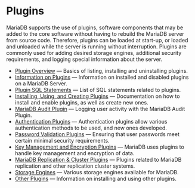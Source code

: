 # Plugins

MariaDB supports the use of plugins, software components that may be added to the core software without having to rebuild the MariaDB server from source code. Therefore, plugins can be loaded at start-up, or loaded and unloaded while the server is running without interruption. Plugins are commonly used for adding desired storage engines, additional security requirements, and logging special information about the server.

- [Plugin Overview](/columns-storage-engines-and-plugins/plugins/plugin-overview/) — Basics of listing, installing and uninstalling plugins.
- [Information on Plugins](/columns-storage-engines-and-plugins/plugins/information-on-plugins/) — Information on installed and disabled plugins on a MariaDB Server.
- [Plugin SQL Statements](/sql-statements-structure/sql-statements/administrative-sql-statements/plugin-sql-statements/) — List of SQL statements related to plugins.
- [Installing, Using, and Creating Plugins](/columns-storage-engines-and-plugins/plugins/installing-using-and-creating-plugins/) — Documentation on how to install and enable plugins, as well as create new ones.
- [MariaDB Audit Plugin](/columns-storage-engines-and-plugins/plugins/mariadb-audit-plugin/) — Logging user activity with the MariaDB Audit Plugin.
- [Authentication Plugins](/columns-storage-engines-and-plugins/plugins/authentication-plugins/) — Authentication plugins allow various authentication methods to be used, and new ones developed.
- [Password Validation Plugins](/columns-storage-engines-and-plugins/plugins/password-validation-plugins/) — Ensuring that user passwords meet certain minimal security requirements.
- [Key Management and Encryption Plugins](/mariadb-administration/user-server-security/securing-mariadb/securing-mariadb-encryption/securing-mariadb-data-at-rest-encryption/key-management-and-encryption-plugins/) — MariaDB uses plugins to handle key management and encryption of data.
- [MariaDB Replication & Cluster Plugins](/columns-storage-engines-and-plugins/plugins/mariadb-replication-cluster-plugins/) — Plugins related to MariaDB replication and other replication cluster systems.
- [Storage Engines](/columns-storage-engines-and-plugins/storage-engines/) — Various storage engines available for MariaDB.
- [Other Plugins](/columns-storage-engines-and-plugins/plugins/other-plugins/) — Information on installing and using other plugins.